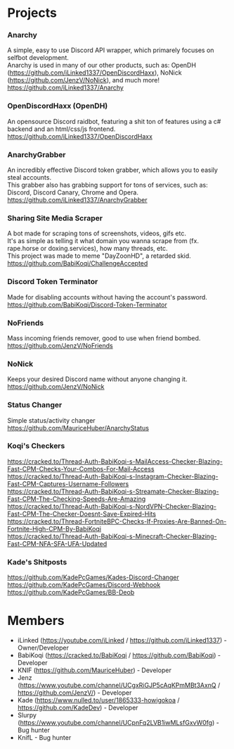 # Projects

### Anarchy
A simple, easy to use Discord API wrapper, which primarely focuses on selfbot development.<br>
Anarchy is used in many of our other products, such as: OpenDH (https://github.com/iLinked1337/OpenDiscordHaxx), NoNick (https://github.com/JenzV/NoNick), and much more!
https://github.com/iLinked1337/Anarchy<br>

### OpenDiscordHaxx (OpenDH)
An opensource Discord raidbot, featuring a shit ton of features using a c# backend and an html/css/js frontend.<br>
https://github.com/iLinked1337/OpenDiscordHaxx<br>

### AnarchyGrabber
An incredibly effective Discord token grabber, which allows you to easily steal accounts.<br>
This grabber also has grabbing support for tons of services, such as: Discord, Discord Canary, Chrome and Opera.<br>
https://github.com/iLinked1337/AnarchyGrabber<br>

### Sharing Site Media Scraper
A bot made for scraping tons of screenshots, videos, gifs etc.<br>
It's as simple as telling it what domain you wanna scrape from (fx. rape.horse or doxing.services), how many threads, etc.<br>
This project was made to meme "DayZoonHD", a retarded skid.<br>
https://github.com/BabiKoqi/ChallengeAccepted<br>

### Discord Token Terminator
Made for disabling accounts without having the account's password.<br>
https://github.com/BabiKoqi/Discord-Token-Terminator<br>

### NoFriends
Mass incoming friends remover, good to use when friend bombed.<br>
https://github.com/JenzV/NoFriends<br>

### NoNick
Keeps your desired Discord name without anyone changing it.<br>
https://github.com/JenzV/NoNick<br>

### Status Changer
Simple status/activity changer
https://github.com/MauriceHuber/AnarchyStatus

### Koqi's Checkers
https://cracked.to/Thread-Auth-BabiKoqi-s-MailAccess-Checker-Blazing-Fast-CPM-Checks-Your-Combos-For-Mail-Access<br>
https://cracked.to/Thread-Auth-BabiKoqi-s-Instagram-Checker-Blazing-Fast-CPM-Captures-Username-Followers<br>
https://cracked.to/Thread-Auth-BabiKoqi-s-Streamate-Checker-Blazing-Fast-CPM-The-Checking-Speeds-Are-Amazing<br>
https://cracked.to/Thread-Auth-BabiKoqi-s-NordVPN-Checker-Blazing-Fast-CPM-The-Checker-Doesnt-Save-Expired-Hits<br>
https://cracked.to/Thread-FortniteBPC-Checks-If-Proxies-Are-Banned-On-Fortnite-High-CPM-By-BabiKoqi<br>
https://cracked.to/Thread-Auth-BabiKoqi-s-Minecraft-Checker-Blazing-Fast-CPM-NFA-SFA-UFA-Updated<br>

### Kade's Shitposts
https://github.com/KadePcGames/Kades-Discord-Changer<br>
https://github.com/KadePcGames/Discord-Webhook<br>
https://github.com/KadePcGames/BB-Deob<br>

# Members
- iLinked (https://youtube.com/iLinked / https://github.com/iLinked1337) - Owner/Developer
- BabiKoqi (https://cracked.to/BabiKoqi / https://github.com/BabiKoqi) - Developer
- KNIF (https://github.com/MauriceHuber) - Developer
- Jenz (https://www.youtube.com/channel/UCgxRiGJP5cAqKPmMBt3AxnQ / https://github.com/JenzV/) - Developer
- Kade (https://www.nulled.to/user/1865333-howigokoa / https://github.com/KadeDev) - Developer
- Slurpy (https://www.youtube.com/channel/UCpnFq2LVB1iwMLsfGxvW0fg) - Bug hunter
- KnifL - Bug hunter

